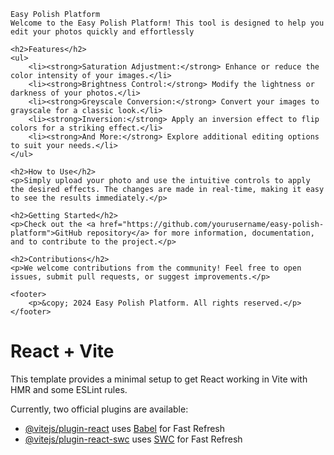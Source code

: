 
    Easy Polish Platform
    Welcome to the Easy Polish Platform! This tool is designed to help you edit your photos quickly and effortlessly
    
    <h2>Features</h2>
    <ul>
        <li><strong>Saturation Adjustment:</strong> Enhance or reduce the color intensity of your images.</li>
        <li><strong>Brightness Control:</strong> Modify the lightness or darkness of your photos.</li>
        <li><strong>Greyscale Conversion:</strong> Convert your images to grayscale for a classic look.</li>
        <li><strong>Inversion:</strong> Apply an inversion effect to flip colors for a striking effect.</li>
        <li><strong>And More:</strong> Explore additional editing options to suit your needs.</li>
    </ul>

    <h2>How to Use</h2>
    <p>Simply upload your photo and use the intuitive controls to apply the desired effects. The changes are made in real-time, making it easy to see the results immediately.</p>

    <h2>Getting Started</h2>
    <p>Check out the <a href="https://github.com/yourusername/easy-polish-platform">GitHub repository</a> for more information, documentation, and to contribute to the project.</p>
    
    <h2>Contributions</h2>
    <p>We welcome contributions from the community! Feel free to open issues, submit pull requests, or suggest improvements.</p>

    <footer>
        <p>&copy; 2024 Easy Polish Platform. All rights reserved.</p>
    </footer>


# React + Vite

This template provides a minimal setup to get React working in Vite with HMR and some ESLint rules.

Currently, two official plugins are available:

- [@vitejs/plugin-react](https://github.com/vitejs/vite-plugin-react/blob/main/packages/plugin-react/README.md) uses [Babel](https://babeljs.io/) for Fast Refresh
- [@vitejs/plugin-react-swc](https://github.com/vitejs/vite-plugin-react-swc) uses [SWC](https://swc.rs/) for Fast Refresh
